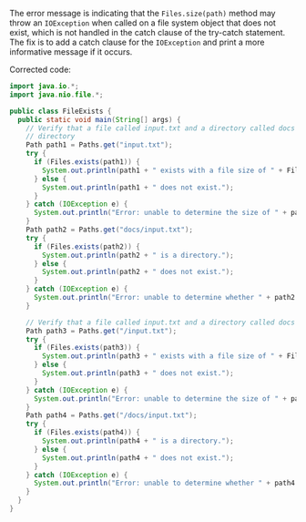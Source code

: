 
The error message is indicating that the `Files.size(path)` method may throw an `IOException` when called on a file system object that does not exist, which is not handled in the catch clause of the try-catch statement. The fix is to add a catch clause for the `IOException` and print a more informative message if it occurs.

Corrected code:
```java
import java.io.*;
import java.nio.file.*;

public class FileExists {
  public static void main(String[] args) {
    // Verify that a file called input.txt and a directory called docs exist in the current working
    // directory
    Path path1 = Paths.get("input.txt");
    try {
      if (Files.exists(path1)) {
        System.out.println(path1 + " exists with a file size of " + Files.size(path1) + " bytes.");
      } else {
        System.out.println(path1 + " does not exist.");
      }
    } catch (IOException e) {
      System.out.println("Error: unable to determine the size of " + path1);
    }
    Path path2 = Paths.get("docs/input.txt");
    try {
      if (Files.exists(path2)) {
        System.out.println(path2 + " is a directory.");
      } else {
        System.out.println(path2 + " does not exist.");
      }
    } catch (IOException e) {
      System.out.println("Error: unable to determine whether " + path2 + " exists");
    }

    // Verify that a file called input.txt and a directory called docs exist in the filesystem root
    Path path3 = Paths.get("/input.txt");
    try {
      if (Files.exists(path3)) {
        System.out.println(path3 + " exists with a file size of " + Files.size(path3) + " bytes.");
      } else {
        System.out.println(path3 + " does not exist.");
      }
    } catch (IOException e) {
      System.out.println("Error: unable to determine the size of " + path3);
    }
    Path path4 = Paths.get("/docs/input.txt");
    try {
      if (Files.exists(path4)) {
        System.out.println(path4 + " is a directory.");
      } else {
        System.out.println(path4 + " does not exist.");
      }
    } catch (IOException e) {
      System.out.println("Error: unable to determine whether " + path4 + " exists");
    }
  }
}
```
